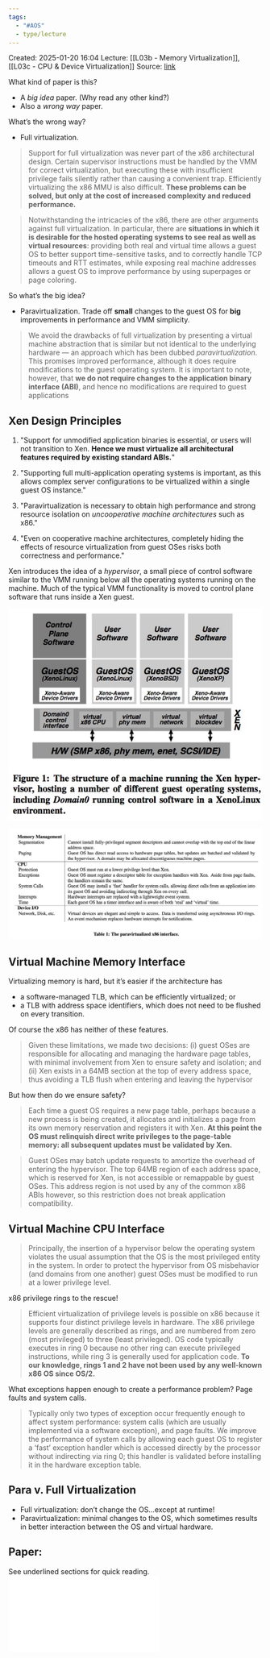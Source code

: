 ```yaml
---
tags:
  - "#AOS"
  - type/lecture
---
```

Created: 2025-01-20 16:04
Lecture: [[L03b - Memory Virtualization]], [[L03c - CPU & Device Virtualization]]
Source: [link](https://ops-class.org/slides/2016-04-20-xen/)

What kind of paper is this?
- A _big idea_ paper. (Why read any other kind?)
- Also a _wrong way_ paper.
    
What’s the wrong way?
- Full virtualization.
> Support for full virtualization was never part of the x86 architectural design. Certain supervisor instructions must be handled by the VMM for correct virtualization, but executing these with insufficient privilege fails silently rather than causing a convenient trap. Efficiently virtualizing the x86 MMU is also difficult. **These problems can be solved, but only at the cost of increased complexity and reduced performance.**

> Notwithstanding the intricacies of the x86, there are other arguments against full virtualization. In particular, there are **situations in which it is desirable for the hosted operating systems to see real as well as virtual resources**: providing both real and virtual time allows a guest OS to better support time-sensitive tasks, and to correctly handle TCP timeouts and RTT estimates, while exposing real machine addresses allows a guest OS to improve performance by using superpages or page coloring.

So what’s the big idea?
- Paravirtualization. Trade off **small** changes to the guest OS for **big** improvements in performance and VMM simplicity.
> We avoid the drawbacks of full virtualization by presenting a virtual machine abstraction that is similar but not identical to the underlying hardware — an approach which has been dubbed _paravirtualization_. This promises improved performance, although it does require modifications to the guest operating system. It is important to note, however, that **we do not require changes to the application binary interface (ABI)**, and hence no modifications are required to guest applications

## Xen Design Principles

1. "Support for unmodified application binaries is essential, or users will not transition to Xen. **Hence we must virtualize all architectural features required by existing standard ABIs.**"
    
2. "Supporting full multi-application operating systems is important, as this allows complex server configurations to be virtualized within a single guest OS instance."
    
3. "Paravirtualization is necessary to obtain high performance and strong resource isolation on _uncooperative machine architectures_ such as x86."
    
4. "Even on cooperative machine architectures, completely hiding the effects of resource virtualization from guest OSes risks both correctness and performance."
    
Xen introduces the idea of a _hypervisor_, a small piece of control software similar to the VMM running below all the operating systems running on the machine. Much of the typical VMM functionality is moved to control plane software that runs inside a Xen guest.

![](/img/L03b_xen_structure.png)

![](/img/L03b_summary-of-xen-changes.png)

## Virtual Machine Memory Interface

Virtualizing memory is hard, but it’s easier if the architecture has
- a software-managed TLB, which can be efficiently virtualized; or
- a TLB with address space identifiers, which does not need to be flushed on every transition.
    
Of course the x86 has neither of these features.
> Given these limitations, we made two decisions: (i) guest OSes are responsible for allocating and managing the hardware page tables, with minimal involvement from Xen to ensure safety and isolation; and (ii) Xen exists in a 64MB section at the top of every address space, thus avoiding a TLB flush when entering and leaving the hypervisor

But how then do we ensure safety?
> Each time a guest OS requires a new page table, perhaps because a new process is being created, it allocates and initializes a page from its own memory reservation and registers it with Xen. **At this point the OS must relinquish direct write privileges to the page-table memory: all subsequent updates must be validated by Xen.**

> Guest OSes may batch update requests to amortize the overhead of entering the hypervisor. The top 64MB region of each address space, which is reserved for Xen, is not accessible or remappable by guest OSes. This address region is not used by any of the common x86 ABIs however, so this restriction does not break application compatibility.

## Virtual Machine CPU Interface
> Principally, the insertion of a hypervisor below the operating system violates the usual assumption that the OS is the most privileged entity in the system. In order to protect the hypervisor from OS misbehavior (and domains from one another) guest OSes must be modified to run at a lower privilege level.

x86 privilege rings to the rescue!
> Efficient virtualization of privilege levels is possible on x86 because it supports four distinct privilege levels in hardware. The x86 privilege levels are generally described as rings, and are numbered from zero (most privileged) to three (least privileged). OS code typically executes in ring 0 because no other ring can execute privileged instructions, while ring 3 is generally used for application code. **To our knowledge, rings 1 and 2 have not been used by any well-known x86 OS since OS/2.**

What exceptions happen enough to create a performance problem? Page faults and system calls.
> Typically only two types of exception occur frequently enough to affect system performance: system calls (which are usually implemented via a software exception), and page faults. We improve the performance of system calls by allowing each guest OS to register a ‘fast’ exception handler which is accessed directly by the processor without indirecting via ring 0; this handler is validated before installing it in the hardware exception table.

## Para v. Full Virtualization
- Full virtualization: don’t change the OS…​except at runtime!
- Paravirtualization: minimal changes to the OS, which sometimes results in better interaction between the OS and virtual hardware.



## Paper:
See underlined sections for quick reading.
![](05_XenAndArtofVortualization.pdf)